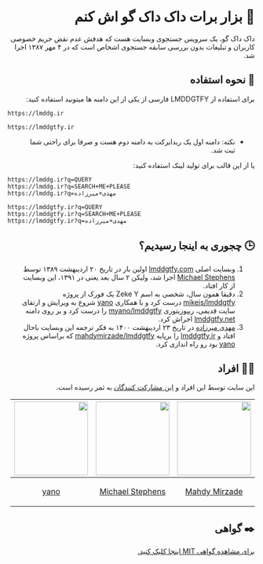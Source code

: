 <div dir="rtl" lang="fa">

# 🦆 بزار برات داک داک گو اش کنم

داک داک گو، یک سرویس جستجوی وبسایت هست که هدفش عدم نقض حریم خصوصی کاربران و تبلیغات بدون بررسی سابقه جستجوی اشخاص است که در ۴ مهر ۱۳۸۷ اجرا شد. 

## 🤔 نحوه استفاده

برای استفاده از LMDDGTFY فارسی از یکی از این دامنه ها میتونید استفاده کنید:
<div dir="ltr"><pre><code>https://lmddg.ir</pre></code></div>
<div dir="ltr"><pre><code>https://lmddgtfy.ir</pre></code></div>

* نکته: دامنه اول یک ریدایرکت به دامنه دوم هست و صرفا برای راحتی شما ثبت شد.

یا از این قالب برای تولید لینک استفاده کنید:
<div dir="ltr"><pre><code>https://lmddg.ir?q=QUERY
https://lmddg.ir?q=SEARCH+ME+PLEASE
https://lmddg.ir?q=مهدی+میرزاده
</pre></code></div><div dir="ltr"><pre><code>https://lmddgtfy.ir?q=QUERY
https://lmddgtfy.ir?q=SEARCH+ME+PLEASE
https://lmddgtfy.ir?q=مهدی+میرزاده</pre></code></div>

## 🕒 چجوری به اینجا رسیدیم؟

1. وبسایت اصلی [lmddgtfy.com](https://lmddgtfy.com) اولین بار در تاریخ ۲۰ اردیبهشت ۱۳۸۹ توسط [Michael Stephens](https://github.com/mikejs) اجرا شد، ولیکن ۲ سال بعد یعنی در ۱۳۹۱، این وبسایت از کار افتاد.
2. دقیقا همون سال، شخصی به اسم Zeke Y یک فورک از پروژه [mikejs/lmddgtfy](https://github.com/mikejs/lmddgtfy) درست کرد و با همکاری [yano](https://github.com/myano)  شروع به ویرایش و ارتقای سایت قدیمی، ریپوزیتوری [myano/lmddgtfy](https://github.com/myano/lmddgtfy) را درست کرد و بر روی دامنه [lmddgtfy.net](https://lmddgtfy.net) اجراش کرد.
3. [مهدی میرزاده](https://github.com/mahdymirzade) در تاریخ ۲۳ اردیبهشت ۱۴۰۰ به فکر ترجمه این وبسایت باحال افتاد و [lmddgtfy.ir](https://lmddgtfy.ir) را برپایه [mahdymirzade/lmddgtfy](https://github.com/mahdymirzade/lmddgtfy) که براساس پروژه [yano](https://github.com/myano) بود رو راه اندازی کرد.

## 👨‍🏫 افراد

این سایت توسط این افراد و [این مشارکت کنندگان](https://github.com/mahdymirzade/lmddgtfy/graphs/contributors) به ثمر رسیده است.

| <a href="https://github.com/mahdymirzade"><img src="https://github.com/mahdymirzade.png" width="150"></a> | <a href="https://github.com/mikejs"><img src="https://github.com/mikejs.png" width="150"></a> | <a href="https://github.com/myano"><img src="https://github.com/myano.png" width="150"></a> |
| --- | --- | --- |
| <p align="center">[Mahdy Mirzade](https://github.com/mahdymirzade)</p> | <p align="center">[Michael Stephens](https://github.com/mikejs)</p> | <p align="center">[yano](https://github.com/myano)</p> |

## ✒️ گواهی
[برای مشاهده گواهی MIT اینجا کلیک کنید.](license.txt)
</div>
